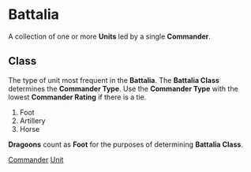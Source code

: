 # Battalia
A collection of one or more **Units** led by a single **Commander**.

## Class
The type of unit most frequent in the **Battalia**.  The **Battalia Class** determines the **Commander Type**.  Use the **Commander Type** with the lowest **Commander Rating** if there is a tie.
  1. Foot
  1. Artillery
  1. Horse
  
**Dragoons** count as **Foot** for the purposes of determining **Battalia Class**.

[Commander][commander]
[Unit][unit]

[commander]: ./commander.md
[unit]: ./unit/unit.md
